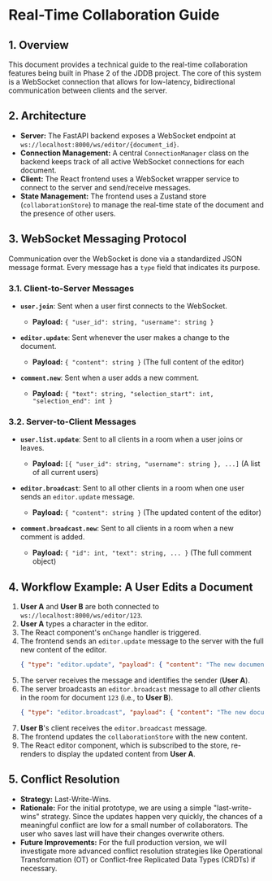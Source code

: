 # Real-Time Collaboration Guide

## 1. Overview

This document provides a technical guide to the real-time collaboration features being built in Phase 2 of the JDDB project. The core of this system is a WebSocket connection that allows for low-latency, bidirectional communication between clients and the server.

## 2. Architecture

- **Server:** The FastAPI backend exposes a WebSocket endpoint at `ws://localhost:8000/ws/editor/{document_id}`.
- **Connection Management:** A central `ConnectionManager` class on the backend keeps track of all active WebSocket connections for each document.
- **Client:** The React frontend uses a WebSocket wrapper service to connect to the server and send/receive messages.
- **State Management:** The frontend uses a Zustand store (`collaborationStore`) to manage the real-time state of the document and the presence of other users.

## 3. WebSocket Messaging Protocol

Communication over the WebSocket is done via a standardized JSON message format. Every message has a `type` field that indicates its purpose.

### 3.1. Client-to-Server Messages

- **`user.join`**: Sent when a user first connects to the WebSocket.
    - **Payload:** `{ "user_id": string, "username": string }`

- **`editor.update`**: Sent whenever the user makes a change to the document.
    - **Payload:** `{ "content": string }` (The full content of the editor)

- **`comment.new`**: Sent when a user adds a new comment.
    - **Payload:** `{ "text": string, "selection_start": int, "selection_end": int }`

### 3.2. Server-to-Client Messages

- **`user.list.update`**: Sent to all clients in a room when a user joins or leaves.
    - **Payload:** `[{ "user_id": string, "username": string }, ...]` (A list of all current users)

- **`editor.broadcast`**: Sent to all other clients in a room when one user sends an `editor.update` message.
    - **Payload:** `{ "content": string }` (The updated content of the editor)

- **`comment.broadcast.new`**: Sent to all clients in a room when a new comment is added.
    - **Payload:** `{ "id": int, "text": string, ... }` (The full comment object)

## 4. Workflow Example: A User Edits a Document

1.  **User A** and **User B** are both connected to `ws://localhost:8000/ws/editor/123`.
2.  **User A** types a character in the editor.
3.  The React component's `onChange` handler is triggered.
4.  The frontend sends an `editor.update` message to the server with the full new content of the editor.
    ```json
    { "type": "editor.update", "payload": { "content": "The new document text..." } }
    ```
5.  The server receives the message and identifies the sender (**User A**).
6.  The server broadcasts an `editor.broadcast` message to all *other* clients in the room for document `123` (i.e., to **User B**).
    ```json
    { "type": "editor.broadcast", "payload": { "content": "The new document text..." } }
    ```
7.  **User B**'s client receives the `editor.broadcast` message.
8.  The frontend updates the `collaborationStore` with the new content.
9.  The React editor component, which is subscribed to the store, re-renders to display the updated content from **User A**.

## 5. Conflict Resolution

- **Strategy:** Last-Write-Wins.
- **Rationale:** For the initial prototype, we are using a simple "last-write-wins" strategy. Since the updates happen very quickly, the chances of a meaningful conflict are low for a small number of collaborators. The user who saves last will have their changes overwrite others.
- **Future Improvements:** For the full production version, we will investigate more advanced conflict resolution strategies like Operational Transformation (OT) or Conflict-free Replicated Data Types (CRDTs) if necessary.
